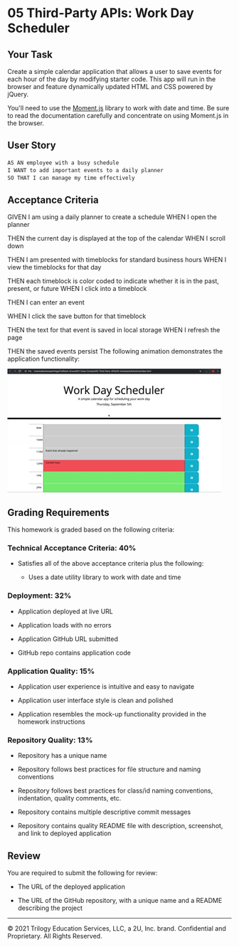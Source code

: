 # 05 Third-Party APIs: Work Day Scheduler

## Your Task

Create a simple calendar application that allows a user to save events for each hour of the day by modifying starter code. This app will run in the browser and feature dynamically updated HTML and CSS powered by jQuery.

You'll need to use the [Moment.js](https://momentjs.com/) library to work with date and time. Be sure to read the documentation carefully and concentrate on using Moment.js in the browser.

## User Story

```md
AS AN employee with a busy schedule
I WANT to add important events to a daily planner
SO THAT I can manage my time effectively
```

## Acceptance Criteria

GIVEN I am using a daily planner to create a schedule
WHEN I open the planner
<!-- Use javascript moment function or jquery ui to display date, time and month -->
THEN the current day is displayed at the top of the calendar 
WHEN I scroll down
<!-- Code html and css to style timeblocks and use bootstrap columns to format -->
THEN I am presented with timeblocks for standard business hours
WHEN I view the timeblocks for that day
<!-- We want to see the previous hours of the day change color as time passes, so a conditional statemnt(if/else) add different classes based of conditions. Using classes of past etc... MOMENT USES MILITARY TIME when hours are used. Use variables for moment.hours          https://cdnjs.cloudflare.com/ajax/libs/moment.js/2.27.0/moment.min.js  -->
<!-- Use seperate id's per hour slot to assign times to each block that you compare to the moment.hours. You want to compare the time blocks to the moment.hours -->
<!-- data-attribute number can also be assigned to the time blocks and based off of the moment.hours-->
THEN each timeblock is color coded to indicate whether it is in the past, present, or future
WHEN I click into a timeblock
<!-- Use the textarea section and description class for this portion -->
THEN I can enter an event
<!-- Add an event listener that listens for the save click -->
WHEN I click the save button for that timeblock
<!-- Have the click function save the textarea to local storage -->
THEN the text for that event is saved in local storage
WHEN I refresh the page
<!-- retrieve the saved information from local storage and display in the description -->
THEN the saved events persist
The following animation demonstrates the application functionality:

![A user clicks on slots on the color-coded calendar and edits the events.](./Assets/05-third-party-apis-homework-demo.gif)


## Grading Requirements

This homework is graded based on the following criteria: 

### Technical Acceptance Criteria: 40%

* Satisfies all of the above acceptance criteria plus the following:

  * Uses a date utility library to work with date and time

### Deployment: 32%

* Application deployed at live URL

* Application loads with no errors

* Application GitHub URL submitted

* GitHub repo contains application code

### Application Quality: 15%

* Application user experience is intuitive and easy to navigate

* Application user interface style is clean and polished

* Application resembles the mock-up functionality provided in the homework instructions

### Repository Quality: 13%

* Repository has a unique name

* Repository follows best practices for file structure and naming conventions

* Repository follows best practices for class/id naming conventions, indentation, quality comments, etc.

* Repository contains multiple descriptive commit messages

* Repository contains quality README file with description, screenshot, and link to deployed application

## Review

You are required to submit the following for review:

* The URL of the deployed application

* The URL of the GitHub repository, with a unique name and a README describing the project

- - -
© 2021 Trilogy Education Services, LLC, a 2U, Inc. brand. Confidential and Proprietary. All Rights Reserved.

